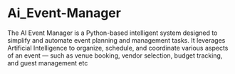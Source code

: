 # Ai_Event-Manager
The AI Event Manager is a Python-based intelligent system designed to simplify and automate event planning and management tasks. It leverages Artificial Intelligence to organize, schedule, and coordinate various aspects of an event — such as venue booking, vendor selection, budget tracking, and guest management etc



